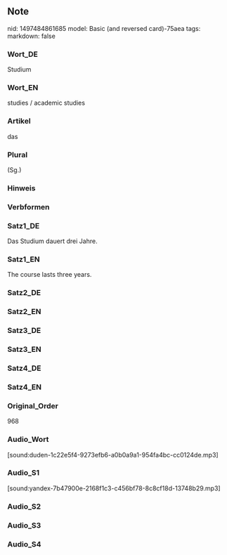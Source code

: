 ## Note
nid: 1497484861685
model: Basic (and reversed card)-75aea
tags: 
markdown: false

### Wort_DE
Studium

### Wort_EN
studies / academic studies

### Artikel
das

### Plural
(Sg.)

### Hinweis


### Verbformen


### Satz1_DE
Das Studium dauert drei Jahre.

### Satz1_EN
The course lasts three years.

### Satz2_DE


### Satz2_EN


### Satz3_DE


### Satz3_EN


### Satz4_DE


### Satz4_EN


### Original_Order
968

### Audio_Wort
[sound:duden-1c22e5f4-9273efb6-a0b0a9a1-954fa4bc-cc0124de.mp3]

### Audio_S1
[sound:yandex-7b47900e-2168f1c3-c456bf78-8c8cf18d-13748b29.mp3]

### Audio_S2


### Audio_S3


### Audio_S4


